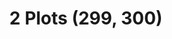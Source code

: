 ---
layout: post
categories: [sale, plot]
title: "2 Plots (299, 300)"
price: " --- "
address: "Fatima Jinah Phase I Block C"
type: "PLOTS FOR SALE"
area: " --- "
---